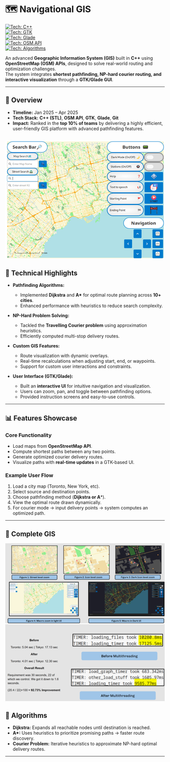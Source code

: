 # 🗺️ Navigational GIS  

[![Tech: C++](https://img.shields.io/badge/Language-C++-blue)](#)  
[![Tech: GTK](https://img.shields.io/badge/UI-GTK-green)](#)  
[![Tech: Glade](https://img.shields.io/badge/UI-Glade-lightgrey)](#)  
[![Tech: OSM API](https://img.shields.io/badge/API-OpenStreetMap-orange)](#)  
[![Tech: Algorithms](https://img.shields.io/badge/Algorithms-Dijkstra%20|%20A*-purple)](#)  

An advanced **Geographic Information System (GIS)** built in **C++** using **OpenStreetMap (OSM) APIs**, designed to solve real-world routing and optimization challenges.  
The system integrates **shortest pathfinding, NP-hard courier routing, and interactive visualization** through a **GTK/Glade GUI**.  

---

## 🎯 Overview  
- **Timeline:** Jan 2025 – Apr 2025  
- **Tech Stack:** **C++ (STL)**, **OSM API**, **GTK**, **Glade**, **Git**  
- **Impact:** Ranked in the **top 10% of teams** by delivering a highly efficient, user-friendly GIS platform with advanced pathfinding features.  

![System Diagram](./assets/m1.png)
---

## 🧠 Technical Highlights  

- **Pathfinding Algorithms:**  
  - Implemented **Dijkstra** and **A\*** for optimal route planning across **10+ cities**.  
  - Enhanced performance with heuristics to reduce search complexity.  

- **NP-Hard Problem Solving:**  
  - Tackled the **Travelling Courier problem** using approximation heuristics.  
  - Efficiently computed multi-stop delivery routes.  

- **Custom GIS Features:**  
  - Route visualization with dynamic overlays.  
  - Real-time recalculations when adjusting start, end, or waypoints.  
  - Support for custom user interactions and constraints.  

- **User Interface (GTK/Glade):**  
  - Built an **interactive UI** for intuitive navigation and visualization.  
  - Users can zoom, pan, and toggle between pathfinding options.  
  - Provided instruction screens and easy-to-use controls.  

---

## 📊 Features Showcase  

### Core Functionality  
- Load maps from **OpenStreetMap API**.  
- Compute shortest paths between any two points.  
- Generate optimized courier delivery routes.  
- Visualize paths with **real-time updates** in a GTK-based UI.  

### Example User Flow  
1. Load a city map (Toronto, New York, etc).  
2. Select source and destination points.  
3. Choose pathfinding method (**Dijkstra or A***).  
4. View the optimal route drawn dynamically.  
5. For courier mode → input delivery points → system computes an optimized path.  

---

## 📸 Complete GIS  
![System Diagram](./assets/m2.png) 
![System Diagram](./assets/m3.png)  

## 🧩 Algorithms 
- **Dijkstra:** Expands all reachable nodes until destination is reached.  
- **A\*:** Uses heuristics to prioritize promising paths → faster route discovery.  
- **Courier Problem:** Iterative heuristics to approximate NP-hard optimal delivery routes.  

---
